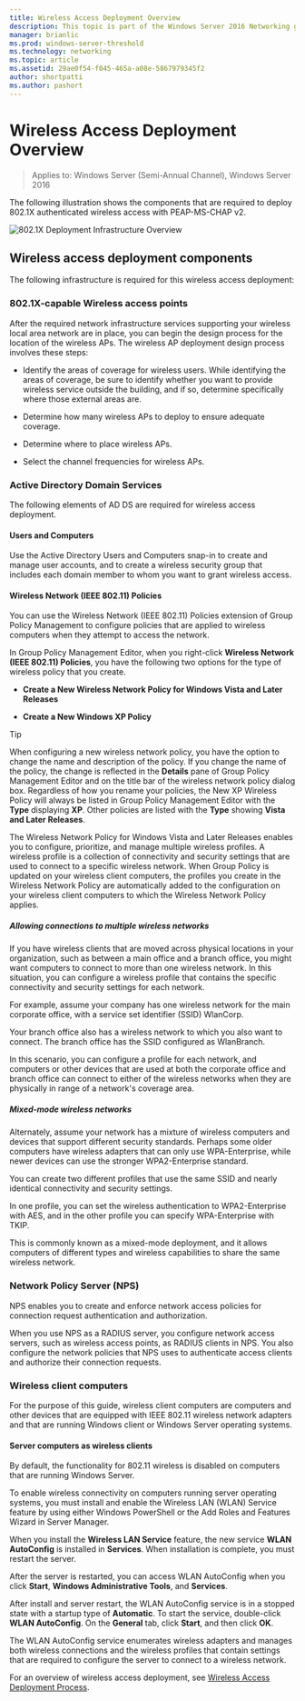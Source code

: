 ```yaml
---
title: Wireless Access Deployment Overview
description: This topic is part of the Windows Server 2016 Networking guide "Deploy Password-Based 802.1X Authenticated Wireless Access"
manager: brianlic
ms.prod: windows-server-threshold
ms.technology: networking
ms.topic: article
ms.assetid: 29ae0f54-f045-465a-a08e-5867979345f2
author: shortpatti
ms.author: pashort
---
```

# Wireless Access Deployment Overview

>Applies to: Windows Server (Semi-Annual Channel), Windows Server 2016

The following illustration shows the components that are required to deploy 802.1X authenticated wireless access with PEAP\-MS\-CHAP v2.  

![802.1X Deployment Infrastructure Overview](../../../media/8021X-Deploy-Overview/8021X-Deploy-Overview.jpg)

## Wireless access deployment components
The following infrastructure is required for this wireless access deployment:

### 802.1X\-capable Wireless access points
After the required network infrastructure services supporting your wireless local area network are in place, you can begin the design process for the location of the wireless APs. The wireless AP deployment design process involves these steps:

- Identify the areas of coverage for wireless users. While identifying the areas of coverage, be sure to identify whether you want to provide wireless service outside the building, and if so, determine specifically where those external areas are.

- Determine how many wireless APs to deploy to ensure adequate coverage.

- Determine where to place wireless APs.

- Select the channel frequencies for wireless APs.

### Active Directory Domain Services
The following elements of AD DS are required for wireless access deployment.

#### Users and Computers

Use the Active Directory Users and Computers snap\-in to create and manage user accounts, and to create a wireless security group that includes each domain member to whom you want to grant wireless access.

#### Wireless Network \(IEEE 802.11\) Policies

You can use the Wireless Network \(IEEE 802.11\) Policies extension of Group Policy Management to configure policies that are applied to wireless computers when they attempt to access the network.

In Group Policy Management Editor, when you right\-click **Wireless Network \(IEEE 802.11\) Policies**, you have the following two options for the type of wireless policy that you create.

- **Create a New Wireless Network Policy for Windows Vista and Later Releases**

- **Create a New Windows XP Policy**

>[!TIP]
>When configuring a new wireless network policy, you have the option to change the name and description of the policy. If you change the name of the policy, the change is reflected in the **Details** pane of Group Policy Management Editor and on the title bar of the wireless network policy dialog box. Regardless of how you rename your policies, the New XP Wireless Policy will always be listed in Group Policy Management Editor with the **Type** displaying **XP**. Other policies are listed with the **Type** showing **Vista and Later Releases**.  

The Wireless Network Policy for Windows Vista and Later Releases enables you to configure, prioritize, and manage multiple wireless profiles. A wireless profile is a collection of connectivity and security settings that are used to connect to a specific wireless network. When Group Policy is updated on your wireless client computers, the profiles you create in the  Wireless Network Policy are automatically added to the configuration on your wireless client computers to which the Wireless Network Policy applies.

##### Allowing connections to multiple wireless networks

If you have wireless clients that are moved across physical locations in your organization, such as between a main office and a branch office, you might want computers to connect to more than one wireless network. In this situation, you can configure a wireless profile that contains the specific connectivity and security settings for each network.

For example, assume your company has one wireless network for the main corporate office, with a service set identifier \(SSID\) WlanCorp.

Your branch office also has a wireless network to which you also want to connect. The branch office has the SSID configured as WlanBranch.

In this scenario, you can configure a profile for each network, and computers or other devices that are used at both the corporate office and branch office can connect to either of the wireless networks when they are physically in range of a network's coverage area.

##### Mixed\-mode wireless networks

Alternately, assume your network has a mixture of wireless computers and devices that support different security standards. Perhaps some older computers have wireless adapters that can only use WPA\-Enterprise, while newer devices can use the stronger WPA2\-Enterprise standard.

You can create two different profiles that use the same SSID and nearly identical connectivity and security settings.

In one profile, you can set the wireless authentication to WPA2\-Enterprise with AES, and in the other profile you can specify WPA\-Enterprise with TKIP.

This is commonly known as a mixed\-mode deployment, and it allows computers of different types and wireless capabilities to share the same wireless network.

### Network Policy Server \(NPS\)
NPS enables you to create and enforce network access policies for connection request authentication and authorization.

When you use NPS as a RADIUS server, you configure network access servers, such as wireless access points, as RADIUS clients in NPS. You also configure the network policies that NPS uses to authenticate access clients and authorize their connection requests.  

### Wireless client computers
For the purpose of this guide, wireless client computers are computers and other devices that are equipped with IEEE 802.11 wireless network adapters and that are running Windows client or Windows Server operating systems.

#### Server computers as wireless clients

By default, the functionality for 802.11 wireless is disabled on computers that are running Windows Server.

To enable wireless connectivity on computers running server operating systems, you must install and enable the Wireless LAN \(WLAN\) Service feature by using either Windows PowerShell or the Add Roles and Features Wizard in Server Manager.

When you install the **Wireless LAN Service** feature, the new service **WLAN AutoConfig** is installed in **Services**. When installation is complete, you must restart the server.

After the server is restarted, you can access WLAN AutoConfig when you click **Start**, **Windows Administrative Tools**, and **Services**.

After install and server restart, the WLAN AutoConfig service is in a stopped state with a startup type of **Automatic**. To start the service, double-click **WLAN AutoConfig**. On the **General** tab, click **Start**, and then click **OK**.

The WLAN AutoConfig service enumerates wireless adapters and manages both wireless connections and the wireless profiles that contain settings that are required to configure the server to connect to a wireless network.

For an overview of wireless access deployment, see [Wireless Access Deployment Process](c-wireless-access-deploy-process.md).
